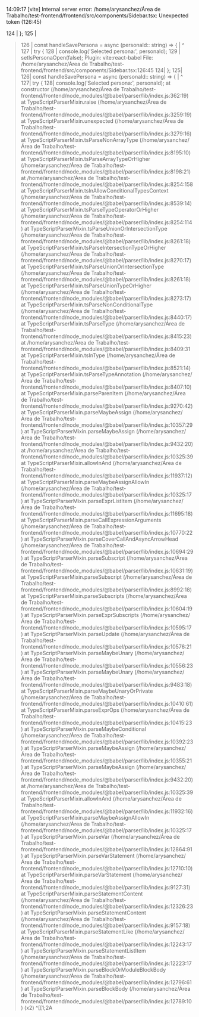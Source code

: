 14:09:17 [vite] Internal server error: /home/arysanchez/Área de Trabalho/test-frontend/frontend/src/components/Sidebar.tsx: Unexpected token (126:45)

  124 |   };
  125 |
> 126 |   const handleSavePersona = async (personaId:: string) => {
      |                                              ^
  127 |     try {
  128 |       console.log('Selected persona:', personaId);
  129 |       setIsPersonaOpen(false);
  Plugin: vite:react-babel
  File: /home/arysanchez/Área de Trabalho/test-frontend/frontend/src/components/Sidebar.tsx:126:45
  124|    };
  125|  
  126|    const handleSavePersona = async (personaId:: string) => {
     |                                               ^
  127|      try {
  128|        console.log('Selected persona:', personaId);
      at constructor (/home/arysanchez/Área de Trabalho/test-frontend/frontend/node_modules/@babel/parser/lib/index.js:362:19)
      at TypeScriptParserMixin.raise (/home/arysanchez/Área de Trabalho/test-frontend/frontend/node_modules/@babel/parser/lib/index.js:3259:19)
      at TypeScriptParserMixin.unexpected (/home/arysanchez/Área de Trabalho/test-frontend/frontend/node_modules/@babel/parser/lib/index.js:3279:16)
      at TypeScriptParserMixin.tsParseNonArrayType (/home/arysanchez/Área de Trabalho/test-frontend/frontend/node_modules/@babel/parser/lib/index.js:8195:10)
      at TypeScriptParserMixin.tsParseArrayTypeOrHigher (/home/arysanchez/Área de Trabalho/test-frontend/frontend/node_modules/@babel/parser/lib/index.js:8198:21)
      at /home/arysanchez/Área de Trabalho/test-frontend/frontend/node_modules/@babel/parser/lib/index.js:8254:158
      at TypeScriptParserMixin.tsInAllowConditionalTypesContext (/home/arysanchez/Área de Trabalho/test-frontend/frontend/node_modules/@babel/parser/lib/index.js:8539:14)
      at TypeScriptParserMixin.tsParseTypeOperatorOrHigher (/home/arysanchez/Área de Trabalho/test-frontend/frontend/node_modules/@babel/parser/lib/index.js:8254:114)
      at TypeScriptParserMixin.tsParseUnionOrIntersectionType (/home/arysanchez/Área de Trabalho/test-frontend/frontend/node_modules/@babel/parser/lib/index.js:8261:18)
      at TypeScriptParserMixin.tsParseIntersectionTypeOrHigher (/home/arysanchez/Área de Trabalho/test-frontend/frontend/node_modules/@babel/parser/lib/index.js:8270:17)
      at TypeScriptParserMixin.tsParseUnionOrIntersectionType (/home/arysanchez/Área de Trabalho/test-frontend/frontend/node_modules/@babel/parser/lib/index.js:8261:18)
      at TypeScriptParserMixin.tsParseUnionTypeOrHigher (/home/arysanchez/Área de Trabalho/test-frontend/frontend/node_modules/@babel/parser/lib/index.js:8273:17)
      at TypeScriptParserMixin.tsParseNonConditionalType (/home/arysanchez/Área de Trabalho/test-frontend/frontend/node_modules/@babel/parser/lib/index.js:8440:17)
      at TypeScriptParserMixin.tsParseType (/home/arysanchez/Área de Trabalho/test-frontend/frontend/node_modules/@babel/parser/lib/index.js:8415:23)
      at /home/arysanchez/Área de Trabalho/test-frontend/frontend/node_modules/@babel/parser/lib/index.js:8409:31
      at TypeScriptParserMixin.tsInType (/home/arysanchez/Área de Trabalho/test-frontend/frontend/node_modules/@babel/parser/lib/index.js:8521:14)
      at TypeScriptParserMixin.tsParseTypeAnnotation (/home/arysanchez/Área de Trabalho/test-frontend/frontend/node_modules/@babel/parser/lib/index.js:8407:10)
      at TypeScriptParserMixin.parseParenItem (/home/arysanchez/Área de Trabalho/test-frontend/frontend/node_modules/@babel/parser/lib/index.js:9270:42)
      at TypeScriptParserMixin.parseMaybeAssign (/home/arysanchez/Área de Trabalho/test-frontend/frontend/node_modules/@babel/parser/lib/index.js:10357:29)
      at TypeScriptParserMixin.parseMaybeAssign (/home/arysanchez/Área de Trabalho/test-frontend/frontend/node_modules/@babel/parser/lib/index.js:9432:20)
      at /home/arysanchez/Área de Trabalho/test-frontend/frontend/node_modules/@babel/parser/lib/index.js:10325:39
      at TypeScriptParserMixin.allowInAnd (/home/arysanchez/Área de Trabalho/test-frontend/frontend/node_modules/@babel/parser/lib/index.js:11937:12)
      at TypeScriptParserMixin.parseMaybeAssignAllowIn (/home/arysanchez/Área de Trabalho/test-frontend/frontend/node_modules/@babel/parser/lib/index.js:10325:17)
      at TypeScriptParserMixin.parseExprListItem (/home/arysanchez/Área de Trabalho/test-frontend/frontend/node_modules/@babel/parser/lib/index.js:11695:18)
      at TypeScriptParserMixin.parseCallExpressionArguments (/home/arysanchez/Área de Trabalho/test-frontend/frontend/node_modules/@babel/parser/lib/index.js:10770:22)
      at TypeScriptParserMixin.parseCoverCallAndAsyncArrowHead (/home/arysanchez/Área de Trabalho/test-frontend/frontend/node_modules/@babel/parser/lib/index.js:10694:29)
      at TypeScriptParserMixin.parseSubscript (/home/arysanchez/Área de Trabalho/test-frontend/frontend/node_modules/@babel/parser/lib/index.js:10631:19)
      at TypeScriptParserMixin.parseSubscript (/home/arysanchez/Área de Trabalho/test-frontend/frontend/node_modules/@babel/parser/lib/index.js:8992:18)
      at TypeScriptParserMixin.parseSubscripts (/home/arysanchez/Área de Trabalho/test-frontend/frontend/node_modules/@babel/parser/lib/index.js:10604:19)
      at TypeScriptParserMixin.parseExprSubscripts (/home/arysanchez/Área de Trabalho/test-frontend/frontend/node_modules/@babel/parser/lib/index.js:10595:17)
      at TypeScriptParserMixin.parseUpdate (/home/arysanchez/Área de Trabalho/test-frontend/frontend/node_modules/@babel/parser/lib/index.js:10576:21)
      at TypeScriptParserMixin.parseMaybeUnary (/home/arysanchez/Área de Trabalho/test-frontend/frontend/node_modules/@babel/parser/lib/index.js:10556:23)
      at TypeScriptParserMixin.parseMaybeUnary (/home/arysanchez/Área de Trabalho/test-frontend/frontend/node_modules/@babel/parser/lib/index.js:9483:18)
      at TypeScriptParserMixin.parseMaybeUnaryOrPrivate (/home/arysanchez/Área de Trabalho/test-frontend/frontend/node_modules/@babel/parser/lib/index.js:10410:61)
      at TypeScriptParserMixin.parseExprOps (/home/arysanchez/Área de Trabalho/test-frontend/frontend/node_modules/@babel/parser/lib/index.js:10415:23)
      at TypeScriptParserMixin.parseMaybeConditional (/home/arysanchez/Área de Trabalho/test-frontend/frontend/node_modules/@babel/parser/lib/index.js:10392:23)
      at TypeScriptParserMixin.parseMaybeAssign (/home/arysanchez/Área de Trabalho/test-frontend/frontend/node_modules/@babel/parser/lib/index.js:10355:21)
      at TypeScriptParserMixin.parseMaybeAssign (/home/arysanchez/Área de Trabalho/test-frontend/frontend/node_modules/@babel/parser/lib/index.js:9432:20)
      at /home/arysanchez/Área de Trabalho/test-frontend/frontend/node_modules/@babel/parser/lib/index.js:10325:39
      at TypeScriptParserMixin.allowInAnd (/home/arysanchez/Área de Trabalho/test-frontend/frontend/node_modules/@babel/parser/lib/index.js:11932:16)
      at TypeScriptParserMixin.parseMaybeAssignAllowIn (/home/arysanchez/Área de Trabalho/test-frontend/frontend/node_modules/@babel/parser/lib/index.js:10325:17)
      at TypeScriptParserMixin.parseVar (/home/arysanchez/Área de Trabalho/test-frontend/frontend/node_modules/@babel/parser/lib/index.js:12864:91)
      at TypeScriptParserMixin.parseVarStatement (/home/arysanchez/Área de Trabalho/test-frontend/frontend/node_modules/@babel/parser/lib/index.js:12710:10)
      at TypeScriptParserMixin.parseVarStatement (/home/arysanchez/Área de Trabalho/test-frontend/frontend/node_modules/@babel/parser/lib/index.js:9127:31)
      at TypeScriptParserMixin.parseStatementContent (/home/arysanchez/Área de Trabalho/test-frontend/frontend/node_modules/@babel/parser/lib/index.js:12326:23)
      at TypeScriptParserMixin.parseStatementContent (/home/arysanchez/Área de Trabalho/test-frontend/frontend/node_modules/@babel/parser/lib/index.js:9157:18)
      at TypeScriptParserMixin.parseStatementLike (/home/arysanchez/Área de Trabalho/test-frontend/frontend/node_modules/@babel/parser/lib/index.js:12243:17)
      at TypeScriptParserMixin.parseStatementListItem (/home/arysanchez/Área de Trabalho/test-frontend/frontend/node_modules/@babel/parser/lib/index.js:12223:17)
      at TypeScriptParserMixin.parseBlockOrModuleBlockBody (/home/arysanchez/Área de Trabalho/test-frontend/frontend/node_modules/@babel/parser/lib/index.js:12796:61)
      at TypeScriptParserMixin.parseBlockBody (/home/arysanchez/Área de Trabalho/test-frontend/frontend/node_modules/@babel/parser/lib/index.js:12789:10) (x2)
^[[1;2A